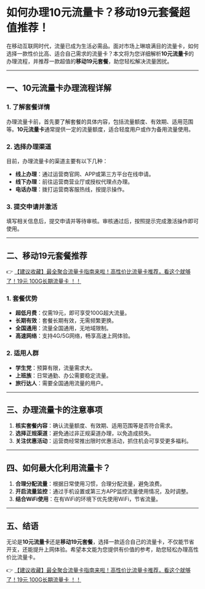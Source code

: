 # 如何办理10元流量卡？移动19元套餐超值推荐！

在移动互联网时代，流量已成为生活必需品。面对市场上琳琅满目的流量卡，如何选择一款性价比高、适合自己需求的流量卡？本文将为您详细解析**10元流量卡**的办理流程，并推荐一款超值的**移动19元套餐**，助您轻松解决流量困扰。

---

## 一、10元流量卡办理流程详解

### 1. 了解套餐详情
办理流量卡前，首先要了解套餐的具体内容，包括流量额度、有效期、适用范围等。**10元流量卡**通常提供一定的流量额度，适合轻度用户或作为备用流量使用。

### 2. 选择办理渠道
目前，办理流量卡的渠道主要有以下几种：
- **线上办理**：通过运营商官网、APP或第三方平台在线申请。
- **线下办理**：前往运营商营业厅或授权代理点办理。
- **电话办理**：拨打运营商客服热线，按提示操作。

### 3. 提交申请并激活
填写相关信息后，提交申请并等待审核。审核通过后，按照提示完成激活操作即可使用。

---

## 二、移动19元套餐推荐

👉 [【建议收藏】最全聚合流量卡指南来啦！高性价比流量卡推荐，看这个就够了！19元 100G长期流量卡 ！！](https://bit.ly/Liuliangka)

### 1. 套餐优势
- **超低月费**：仅需19元，即可享受100G超大流量。
- **长期有效**：套餐长期有效，无需频繁更换。
- **全国通用**：流量全国通用，无地域限制。
- **高速网络**：支持4G/5G网络，畅享高速上网体验。

### 2. 适用人群
- **学生党**：预算有限，流量需求大。
- **上班族**：日常通勤、办公需要稳定流量。
- **旅行达人**：需要全国通用流量的用户。

---

## 三、办理流量卡的注意事项

1. **核实套餐内容**：确认流量额度、有效期、适用范围等是否符合需求。
2. **选择正规渠道**：避免通过非正规渠道办理，以免造成损失。
3. **关注优惠活动**：运营商经常推出限时优惠活动，抓住机会可享受更多福利。

---

## 四、如何最大化利用流量卡？

1. **合理分配流量**：根据日常使用习惯，合理分配流量，避免浪费。
2. **开启流量监控**：通过手机设置或第三方APP监控流量使用情况，及时调整。
3. **结合WiFi使用**：在有WiFi的环境下优先使用WiFi，节省流量。

---

## 五、结语

无论是**10元流量卡**还是**移动19元套餐**，选择一款适合自己的流量卡，不仅能节省开支，还能提升上网体验。希望本文能为您提供有价值的参考，助您轻松办理高性价比流量卡。

👉 [【建议收藏】最全聚合流量卡指南来啦！高性价比流量卡推荐，看这个就够了！19元 100G长期流量卡 ！！](https://bit.ly/Liuliangka)